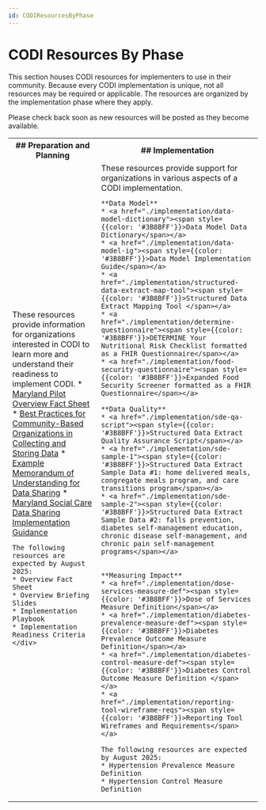 ```yaml
---
id: CODIResourcesByPhase
---
```




# CODI Resources By Phase

This section houses CODI resources for implementers to use in their community. Because every CODI implementation is unique, not all resources may be required or applicable. The resources are organized by the implementation phase where they apply.

Please check back soon as new resources will be posted as they become available.


<table>
    <colgroup>
        <col span="1"/>
        <col span="1"/>
    </colgroup>
    <tr>
        <th scope="col" style={{width: '50%'}}>
        ## Preparation and Planning
        </th>
        <th scope="col" style={{width: '50%'}}>
        ## Implementation
        </th>
    </tr>
<tr>
<td style={{verticalAlign: 'top'}}>
    <div>
    These resources provide information for organizations interested in CODI to learn more and understand their readiness to implement CODI.
    * <a href="./preparation-and-planning/overview-fact"><span style={{color: '#3B8BFF'}}>Maryland Pilot Overview Fact Sheet</span></a>
    * <a href="./preparation-and-planning/collect-store-data-best-practices"><span style={{color: '#3B8BFF'}}>Best Practices for Community-Based Organizations in Collecting and Storing Data</span></a>
    * <a href="./preparation-and-planning/example-data-sharing-mou"><span style={{color: '#3B8BFF'}}>Example Memorandum of Understanding for Data Sharing</span></a>
    * <a href="./preparation-and-planning/md-social-care-data-sharing-implementation-guidance"><span style={{color: '#3B8BFF'}}>Maryland Social Care Data Sharing Implementation Guidance</span></a>



    The following resources are expected by August 2025:
    * Overview Fact Sheet
    * Overview Briefing Slides
    * Implementation Playbook
    * Implementation Readiness Criteria
    </div>
</td>
<td >
    These resources provide support for organizations in various aspects of a CODI implementation.

    **Data Model**
    * <a href="./implementation/data-model-dictionary"><span style={{color: '#3B8BFF'}}>Data Model Data Dictionary</span></a>
    * <a href="./implementation/data-model-ig"><span style={{color: '#3B8BFF'}}>Data Model Implementation Guide</span></a>
    * <a href="./implementation/structured-data-extract-map-tool"><span style={{color: '#3B8BFF'}}>Structured Data Extract Mapping Tool </span></a>
    * <a href="./implementation/determine-questionnaire"><span style={{color: '#3B8BFF'}}>DETERMINE Your Nutritional Risk Checklist formatted as a FHIR Questionnaire</span></a>
    * <a href="./implementation/food-security-questionnaire"><span style={{color: '#3B8BFF'}}>Expanded Food Security Screener formatted as a FHIR Questionnaire</span></a>

    **Data Quality**
    * <a href="./implementation/sde-qa-script"><span style={{color: '#3B8BFF'}}>Structured Data Extract Quality Assurance Script</span></a>
    * <a href="./implementation/sde-sample-1"><span style={{color: '#3B8BFF'}}>Structured Data Extract Sample Data #1: home delivered meals, congregate meals program, and care transitions program</span></a>
    * <a href="./implementation/sde-sample-2"><span style={{color: '#3B8BFF'}}>Structured Data Extract Sample Data #2: falls prevention, diabetes self-management education, chronic disease self-management, and chronic pain self-management programs</span></a>


    **Measuring Impact**
    * <a href="./implementation/dose-services-measure-def"><span style={{color: '#3B8BFF'}}>Dose of Services Measure Definition</span></a>
    * <a href="./implementation/diabetes-prevalence-measure-def"><span style={{color: '#3B8BFF'}}>Diabetes Prevalence Outcome Measure Definition</span></a>
    * <a href="./implementation/diabetes-control-measure-def"><span style={{color: '#3B8BFF'}}>Diabetes Control Outcome Measure Definition </span></a>
    * <a href="./implementation/reporting-tool-wireframe-reqs"><span style={{color: '#3B8BFF'}}>Reporting Tool Wireframes and Requirements</span></a>

    The following resources are expected by August 2025:
    * Hypertension Prevalence Measure Definition
    * Hypertension Control Measure Definition

</td>
</tr>
</table>
